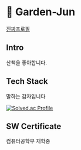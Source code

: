 
<!--
### Hi there 👋
**garden-jun/garden-jun** is a ✨ _special_ ✨ repository because its `README.md` (this file) appears on your GitHub profile.

Here are some ideas to get you started:

- 🔭 I’m currently working on ...
- 🌱 I’m currently learning ...
- 👯 I’m looking to collaborate on ...
- 🤔 I’m looking for help with ...
- 💬 Ask me about ...
- 📫 How to reach me: ...
- 😄 Pronouns: ...
- ⚡ Fun fact: ...
-->


# 👋 Garden-Jun 
[진짜프로필](https://github.com/garden-jun/garden-jun/blob/main/real-profile.md)

## Intro
산책을 좋아합니다.
  
## Tech Stack
말하는 감자입니다
  
[![Solved.ac Profile](http://mazassumnida.wtf/api/v2/generate_badge?boj=gardenjun)](https://solved.ac/gardenjun)

## SW Certificate
컴퓨터공학부 재학중



